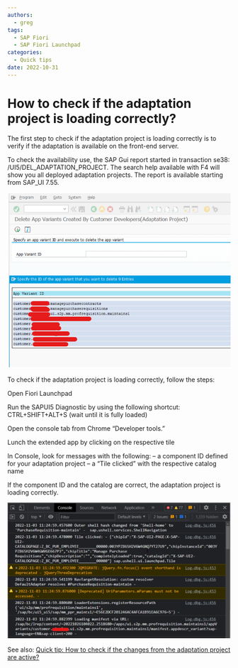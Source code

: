 ```yaml
---
authors:
  - greg
tags:
  - SAP Fiori
  - SAP Fiori Launchpad
categories:
  - Quick tips
date: 2022-10-31
---
```


# How to check if the adaptation project is loading correctly?

The first step to check if the adaptation project is loading correctly is to verify if the adaptation is available on the front-end server. 

<!-- more -->

To check the availability use, the SAP Gui report started in transaction se38: /UI5/DEL_ADAPTATION_PROJECT. The search help available with F4 will show you all deployed adaptation projects. The report is available starting from SAP_UI 7.55.

[![Delete adaptation report screen shot](R0001/del-adapt.png)](R0001/del-adapt.png)

To check if the adaptation project is loading correctly, follow the steps:

Open Fiori Launchpad

Run the SAPUI5 Diagnostic by using the following shortcut: CTRL+SHIFT+ALT+S (wait until it is fully loaded)

Open the console tab from Chrome “Developer tools.”

Lunch the extended app by clicking on the respective tile

In Console, look for messages with the following:
– a component ID defined for your adaptation project
– a “Tile clicked” with the respective catalog name


If the component ID and the catalog are correct, the adaptation project is loading correctly.

[![Console screen shot](R0001/cons.png)](R0001/cons.png)

See also: [Quick tip: How to check if the changes from the adaptation project are active?](0004-adaptation-active.md)
